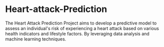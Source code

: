 # Heart-attack-Prediction
The Heart Attack Prediction Project aims to develop a predictive model to assess an individual's risk of experiencing a heart attack based on various health indicators and lifestyle factors. By leveraging data analysis and machine learning techniques.
